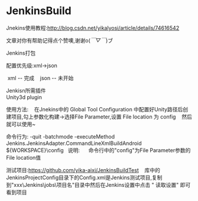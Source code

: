 # JenkinsBuild

Jnekins使用教程:http://blog.csdn.net/yikalyosi/article/details/74616542 

文章对你有帮助记得点个赞噢,谢谢o(*￣▽￣*)ブ

Jenkins打包
 
 配置优先级:xml->json
 
  xml -- 完成
  
  json -- 未开始
  
Jenkisn所需插件  	
   Unity3d plugin
   
使用方法:
    在Jnekins中的	Global Tool Configuration 中配置好Unity路径后创建项目,勾上参数化构建->选择File Parameter,设置	File location 为 config
    然后就可以使用~

命令行为:
   -quit -batchmode -executeMethod Jenkins.JenkinsAdapter.CommandLineXmlBuildAndroid ${WORKSPACE}\config
   说明:
      命令行中的"config"为File Parameter参数的File location值
      
      
      
 测试项目:https://github.com/yika-aixi/JenkinsBuildTest
    库中的JenkinsProjectConfig目录下的Config.xml是Jenkins测试项目,复制到"xxx\Jenkins\jobs\项目名"目录中然后在Jenkins设置中点击 "	
读取设置" 即可看到项目

